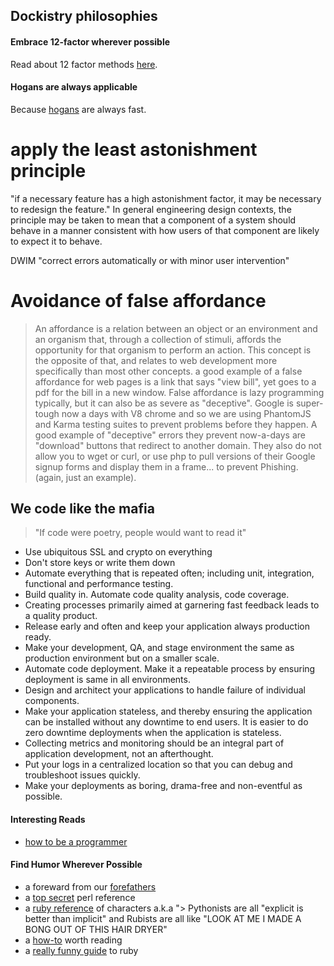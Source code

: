 ## Dockistry philosophies

#### Embrace 12-factor wherever possible
Read about 12 factor methods [here](http://12factor.net/).

#### Hogans are always applicable
Because [hogans](https://github.com/object-code/hogan.js) are always fast.

# apply the least astonishment principle
"if a necessary feature has a high astonishment factor, it may be necessary to redesign the feature."  In general engineering design contexts, the principle may be taken to mean that a component of a system should behave in a manner consistent with how users of that component are likely to expect it to behave.

DWIM
"correct errors automatically or with minor user intervention"

# Avoidance of false affordance
>An affordance is a relation between an object or an environment and an organism that, through a collection of stimuli, affords the opportunity for that organism to perform an action.   This concept is the opposite of that, and relates to web development more specifically than most other concepts.  a good example of a false affordance for web pages is a link that says "view bill", yet goes to a pdf for the bill in a new window.  False affordance is lazy programming typically, but it can also be as severe as "deceptive".  Google is super-tough now a days with V8 chrome and so we are using PhantomJS and Karma testing suites to prevent problems before they happen.  A good example of "deceptive" errors they prevent now-a-days are "download" buttons that redirect to another domain.  They also do not allow you to wget or curl, or use php to pull versions of their Google signup forms and display them in a frame... to prevent Phishing. (again, just an example).

## We code like the mafia
> "If code were poetry, people would want to read it"
* Use ubiquitous SSL and crypto on everything
* Don't store keys or write them down
* Automate everything that is repeated often; including unit, integration, functional and performance testing.
* Build quality in. Automate code quality analysis, code coverage.
* Creating processes primarily aimed at garnering fast feedback leads to a quality product.
* Release early and often and keep your application always production ready.
* Make your development, QA, and stage environment the same as production environment but on a smaller scale.
* Automate code deployment. Make it a repeatable process by ensuring deployment is same in all environments.
* Design and architect your applications to handle failure of individual components.
* Make your application stateless, and thereby ensuring the application can be installed without any downtime to end users. It is easier to do zero downtime deployments when the application is stateless.
* Collecting metrics and monitoring should be an integral part of application development, not an afterthought.
* Put your logs in a centralized location so that you can debug and troubleshoot issues quickly.
* Make your deployments as boring, drama-free and non-eventful as possible.

#### Interesting Reads
- [how to be a programmer](https://github.com/dataReactive/HowToBeAProgrammer)

#### Find Humor Wherever Possible
- a foreward from our [forefathers](http://search.cpan.org/dist/perlsecret/lib/perlsecret.pod#SYNOPSIS)
- a [top secret](https://metacpan.org/pod/perlsecret#Goatse) perl reference
- a [ruby reference](https://github.com/JuanitoFatas/what-do-you-call-this-in-ruby) of characters a.k.a "> Pythonists are all "explicit is better than implicit" and Rubists are all like "LOOK AT ME I MADE A BONG OUT OF THIS HAIR DRYER"
- a [how-to](https://github.com/braydie/HowToBeAProgrammer) worth reading
- a [really funny guide](https://encyclopediadramatica.se/Ruby_on_Rails) to ruby
